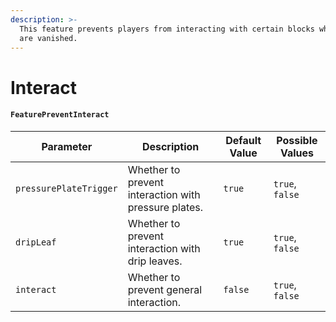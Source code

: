 ```yaml
---
description: >-
  This feature prevents players from interacting with certain blocks when they
  are vanished.
---
```


# Interact

#### `FeaturePreventInteract`

| Parameter              | Description                                          | Default Value | Possible Values |
| ---------------------- | ---------------------------------------------------- | ------------- | --------------- |
| `pressurePlateTrigger` | Whether to prevent interaction with pressure plates. | `true`        | `true`, `false` |
| `dripLeaf`             | Whether to prevent interaction with drip leaves.     | `true`        | `true`, `false` |
| `interact`             | Whether to prevent general interaction.              | `false`       | `true`, `false` |
